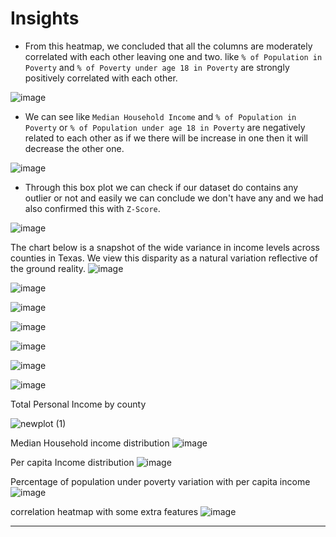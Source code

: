 # Insights

* From this heatmap, we concluded that all the columns are moderately correlated with each other leaving one and two. like `% of Population in Poverty` and `% of Poverty under age 18 in Poverty` are strongly positively correlated with each other.

![image](https://user-images.githubusercontent.com/71754779/136413193-0ea48247-aca0-4e06-b5f9-81674ddba4ac.png)


* We can see like `Median Household Income` and `% of Population in Poverty` or `% of Population under age 18 in Poverty` are negatively related to each other as if we there will be increase in one then it will decrease the other one.  

![image](https://user-images.githubusercontent.com/71754779/136413467-4f656d51-d3ab-4b25-b3f6-8df6b450520a.png)

* Through this box plot we can check if our dataset do contains any outlier or not and easily we can conclude we don't have any and we had also confirmed this with `Z-Score`.

![image](https://user-images.githubusercontent.com/71754779/136413528-4b043bf8-1fc3-4b4e-b918-b60693532898.png)



The chart below is a snapshot of the wide variance in income levels across counties in Texas.  We view this disparity as a natural variation reflective of the ground reality. 
![image](https://user-images.githubusercontent.com/49875705/136463804-73acc525-6ea0-4fb9-9c66-774582431140.png)

![image](https://user-images.githubusercontent.com/49875705/136463932-fdeb777b-bced-4a81-a000-bc8ca27d87f4.png)

![image](https://user-images.githubusercontent.com/49875705/136464090-f4965e53-78f7-472e-8784-23541dfb239c.png)

![image](https://user-images.githubusercontent.com/49875705/136464208-5e3ff97b-a566-4ccc-87d0-b47864155823.png)

![image](https://user-images.githubusercontent.com/49875705/136465451-bb54826c-56fc-4790-9a8f-c11ace437e58.png)

![image](https://user-images.githubusercontent.com/49875705/136468758-9a6059de-afa6-4242-ab5a-7a3edb15f855.png)

![image](https://user-images.githubusercontent.com/49875705/136470308-c8772ed6-7f30-4121-9db2-03da893c6be7.png)


Total Personal Income by county

![newplot (1)](https://user-images.githubusercontent.com/83202597/136489790-8444f9d3-38e0-49dd-86ae-7fc09cec1253.png)


Median  Household income distribution
![image](https://user-images.githubusercontent.com/83202597/136488846-2414bfde-60ce-4e29-8333-59df6986b132.png)

Per capita Income distribution
![image](https://user-images.githubusercontent.com/83202597/136488985-142aa3fa-ed6a-4313-b0d0-ef0bb8defaa8.png)

Percentage of population under poverty variation with per capita income
![image](https://user-images.githubusercontent.com/83202597/136489048-414c02b4-a3cd-48cd-b689-c0f0b6674fe1.png)

correlation heatmap with some extra features
![image](https://user-images.githubusercontent.com/83202597/136499978-c700a6e6-73bb-4890-88a7-140842a9e8f1.png)


-------------------------------------------------------------------------------------------------------------------------------------------------------------------------------



